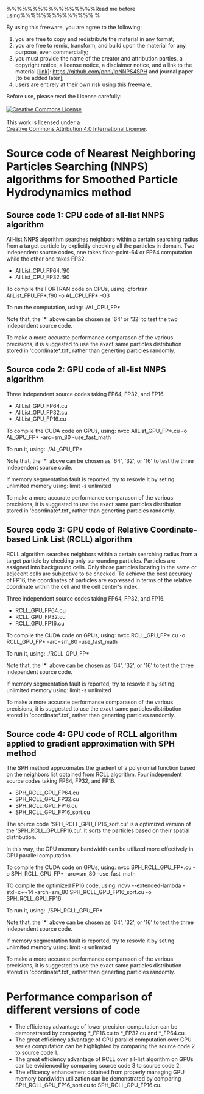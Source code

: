 %%%%%%%%%%%%%%%%%Read me before using%%%%%%%%%%%%%% %

By using this freeware, you are agree to the following:                
1. you are free to copy and redistribute the material in any format;   
2. you are free to remix, transform, and build upon the material for any purpose, even commercially;                                     
3. you must provide the name of the creator and attribution parties, a copyright notice, a license notice, a disclaimer notice, and a link to the material [[link](https://github.com/pnnl/lpNNPS4SPH)]: https://github.com/pnnl/lpNNPS4SPH and journal paper [to be added later];                                        
4. users are entirely at their own risk using this freeware.           
                                                                       
Before use, please read the License carefully:                         
<a rel="license" href="http://creativecommons.org/licenses/by/4.0/">   
<img alt="Creative Commons License" style="border-width:0"             
src="https://i.creativecommons.org/l/by/4.0/88x31.png" /></a><br />    
This work is licensed under a <a rel="license" href="http://creativecommons.org/licenses/by/4.0/">   
Creative Commons Attribution 4.0 International License</a>. 


# Source code of Nearest Neighboring Particles Searching (NNPS) algorithms for Smoothed Particle Hydrodynamics method

## Source code 1: CPU code of all-list NNPS algorithm
All-list NNPS algorithm searches neighbors within a certain searching radius from a target particle by explicitly checking all the particles in domain.
Two independent source codes, one takes float-point-64 or FP64 computation while the other one takes FP32.
- AllList_CPU_FP64.f90
- AllList_CPU_FP32.f90

To compile the FORTRAN code on CPUs, using: gfortran AllList_FPU_FP*.f90 -o AL_CPU_FP* -O3

To run the computation, using: ./AL_CPU_FP*

Note that, the '*' above can be chosen as '64' or '32' to test the two independent source code.

To make a more accurate performance comparason of the various precisions, it is suggested to use the exact same particles distribution stored in 'coordinate*.txt', rather than generting particles randomly.

## Source code 2: GPU code of all-list NNPS algorithm
Three independent source codes taking FP64, FP32, and FP16.
- AllList_GPU_FP64.cu
- AllList_GPU_FP32.cu
- AllList_GPU_FP16.cu

To compile the CUDA code on GPUs, using: nvcc AllList_GPU_FP*.cu -o AL_GPU_FP* -arc=sm_80 -use_fast_math

To run it, using: ./AL_GPU_FP*

Note that, the '*' above can be chosen as '64', '32', or '16' to test the three independent source code.

If memory segmentation fault is reported, try to resovle it by seting unlimited memory using: limit -s unlimited

To make a more accurate performance comparason of the various precisions, it is suggested to use the exact same particles distribution stored in 'coordinate*.txt', rather than generting particles randomly.

## Source code 3: GPU code of Relative Coordinate-based Link List (RCLL) algorithm
RCLL algorithm searches neighbors within a certain searching radius from a target particle by checking only surrounding particles. Particles are assigned into background cells. Only those particles locating in the same or adjecent cells are subjective to be checked. To achieve the best accuracy of FP16, the coordinates of particles are expressed in terms of the relative coordinate within the cell and the cell center's index.

Three independent source codes taking FP64, FP32, and FP16.
- RCLL_GPU_FP64.cu
- RCLL_GPU_FP32.cu
- RCLL_GPU_FP16.cu

To compile the CUDA code on GPUs, using: nvcc RCLL_GPU_FP*.cu -o RCLL_GPU_FP* -arc=sm_80 -use_fast_math 

To run it, using: ./RCLL_GPU_FP*

Note that, the '*' above can be chosen as '64', '32', or '16' to test the three independent source code.

If memory segmentation fault is reported, try to resovle it by seting unlimited memory using: limit -s unlimited

To make a more accurate performance comparason of the various precisions, it is suggested to use the exact same particles distribution stored in 'coordinate*.txt', rather than generting particles randomly.

## Source code 4: GPU code of RCLL algorithm applied to gradient approximation with SPH method
The SPH method approximates the gradient of a polynomial function based on the neighbors list obtained from RCLL algorithm.
Four independent source codes taking FP64, FP32, and FP16.
- SPH_RCLL_GPU_FP64.cu
- SPH_RCLL_GPU_FP32.cu
- SPH_RCLL_GPU_FP16.cu
- SPH_RCLL_GPU_FP16_sort.cu

The source code 'SPH_RCLL_GPU_FP16_sort.cu' is a optimized version of the 'SPH_RCLL_GPU_FP16.cu'. It sorts the particles based on their spatial distribution. 

In this way, the GPU memory bandwidth can be utilized more effectively in GPU parallel computation.

To compile the CUDA code on GPUs, using: nvcc SPH_RCLL_GPU_FP*.cu -o SPH_RCLL_GPU_FP* -arc=sm_80 -use_fast_math

TO compile the optimized FP16 code, using: ncvv --extended-lambda -std=c++14 -arch=sm_80  SPH_RCLL_GPU_FP16_sort.cu -o SPH_RCLL_GPU_FP16

To run it, using: ./SPH_RCLL_GPU_FP*

Note that, the '*' above can be chosen as '64', '32', or '16' to test the three independent source code.

If memory segmentation fault is reported, try to resovle it by seting unlimited memory using: limit -s unlimited

To make a more accurate performance comparason of the various precisions, it is suggested to use the exact same particles distribution stored in 'coordinate*.txt', rather than generting particles randomly.

# Performance comparison of different versions of code
- The efficiency advantage of lower precision computation can be demonstrated by comparing *_FP16.cu to *_FP32.cu and *_FP64.cu.
- The great efficiency advantage of GPU parallel computation over CPU series computation can be highlighted by comparing the source code 2 to source code 1.
- The great efficiency advantage of RCLL over all-list algorithm on GPUs can be evidienced by comparing source code 3 to source code 2.
- The efficency enhancement obtained from properly managing GPU memory bandwidth utilization can be demonstrated by comparing SPH_RCLL_GPU_FP16_sort.cu to SPH_RCLL_GPU_FP16.cu.
